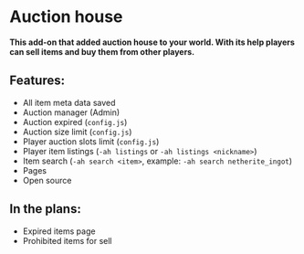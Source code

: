 # Auction house
**This add-on that added auction house to your world. With its help players can sell items and buy them from other players.**

## Features:
- All item meta data saved
- Auction manager (Admin)
- Auction expired (`config.js`)
- Auction size limit (`config.js`)
- Player auction slots limit (`config.js`)
- Player item listings (`-ah listings` or `-ah listings <nickname>`)
- Item search (`-ah search <item>`, example: `-ah search netherite_ingot`)
- Pages
- Open source

## In the plans:
- Expired items page
- Prohibited items for sell
